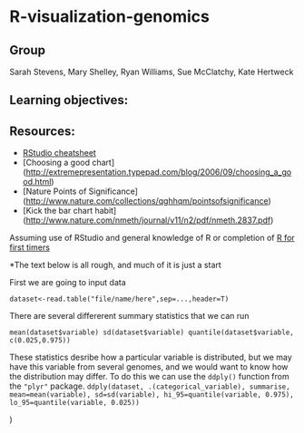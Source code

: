 R-visualization-genomics
=======================

Group
-----
Sarah Stevens, Mary Shelley, Ryan Williams, Sue McClatchy, Kate Hertweck

Learning objectives:
--------------------


Resources:
---------
* [RStudio cheatsheet](http://www.rstudio.com/resources/cheatsheets/)
* [Choosing a good chart] (http://extremepresentation.typepad.com/blog/2006/09/choosing_a_good.html)
* [Nature Points of Significance] (http://www.nature.com/collections/qghhqm/pointsofsignificance)
* [Kick the bar chart habit] (http://www.nature.com/nmeth/journal/v11/n2/pdf/nmeth.2837.pdf)

Assuming use of RStudio and general knowledge of R or completion of [R for first timers](https://github.com/datacarpentry/datacarpentry/tree/master/lessons/R/materials)


*The text below is all rough, and much of it is just a start

First we are going to input data

`dataset<-read.table("file/name/here",sep=...,header=T)`

There are several differerent summary statistics that we can run 

`mean(dataset$variable)
sd(dataset$variable)
quantile(dataset$variable, c(0.025,0.975))`

These statistics desribe how a particular variable is distributed, but we may have this variable from several genomes, and we would want to know how the distribution may differ.  To do this we can use the `ddply()` function from the `"plyr"` package.
`
ddply(dataset, .(categorical_variable), summarise,
mean=mean(variable),
sd=sd(variable),
hi_95=quantile(variable, 0.975),
lo_95=quantile(variable, 0.025))
`

)

